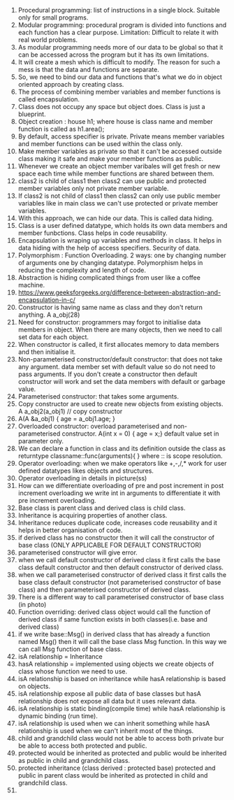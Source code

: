 1) Procedural programming: list of instructions in a single block. Suitable only for small programs.
2) Modular programming: procedural program is divided into functions and each function has a clear purpose. Limitation: Difficult to relate it with real world problems.
3) As modular programming needs more of our data to be global so that it can be accessed across the program but it has its own limitations.
4) It will create a mesh which is difficult to modify. The reason for such a mess is that the data and functions are separate.
5) So, we need to bind our data and functions that's what we do in object oriented approach by creating class.
6) The process of combining member variables and member functions is called encapsulation.
7) Class does not occupy any space but object does. Class is just a blueprint.
8) Object creation : house h1; where house is class name and member function is called as h1.area();
9) By default, access specifier is private. Private means member variables and member functions can be used within the class only.
10) Make member variables as private so that it can't be accessed outside class making it safe and make your member functions as public.
11) Whenever we create an object member varibales will get fresh or new space each time while member functions are shared between them.
12) class2 is child of class1 then class2 can use public and protected member variables only not private member variable.
13) If class2 is not child of class1 then class2 can only use public member variables like in main class we can't use protected or private member variables.
14) With this approach, we can hide our data. This is called data hiding.
15) Class is a user defined datatype, which holds its own data members and member funbctions. Class helps in code reusability.
16) Encapsulation is wraping up variables and methods in class. It helps in data hiding with the help of access specifiers. Security of data.
17) Polymorphism : Function Overloading. 2 ways: one by changing number of arguments one by changing datatype. Polymorphism helps in reducing the complexity and length of code.
18) Abstraction is hiding complicated things from user like a coffee machine.
19) https://www.geeksforgeeks.org/difference-between-abstraction-and-encapsulation-in-c/
20) Constructor is having same name as class and they don't return anything. A a_obj(28)
21) Need for constructor: programmers may forgot to initialise data members in object. When there are many objects, then we need to call set data for each object.
22) When constructor is called, it first allocates memory to data members and then initialise it.
23) Non-parameterised constructor/default constructor: that does not take any argument. data member set with default value so do not need to pass arguments. If you don't create a constructor then default constructor will work and set the data members with default or garbage value.
24) Parameterised constructor: that takes some arguments.
25) Copy constructor are used to create new objects from existing objects. A a_obj2(a_obj1) // copy constructor
26)  A(A &a_obj1) { age = a_obj1.age; }
27)  Overloaded constructor: overload parameterised and non-parameterised constructor. A(int x = 0) { age = x;} default value set in parameter only.
28)  We can declare a function in class and its definition outside the class as returntype classname::func(arguments){ } where :: is scope resolution.
29)  Operator overloading: when we make operators like +,-,/,* work for user defined datatypes likes objects and structures.
30)  Operator overloading in details in picture(ss)
31)  How can we differentiate overloading of pre and post increment in post increment overloading we write int in arguments to differentiate it with pre increment overloading.
32)  Base class is parent class and derived class is child class.
33)  Inheritance is acquiring properties of another class.
34)  Inheritance reduces duplicate code, increases code reusability and it helps in better organisation of code.
35)  if derived class has no constructor then it will call the constructor of base class (ONLY APPLICABLE FOR DEFAULT CONSTRUCTOR) 
36)  parameterised constructor will give error.
37)  when we call default constructor of derived class it first calls the base class default constructor and then default constructor of derived class.
38)  when we call parameterised constructor of derived class it first calls the base class default constructor (not parameterised constructor of base class) and then parameterised constructor of derived class.
39)  There is a different way to call parameterised constructor of base class (in photo)
40)  Function overriding: derived class object would call the function of derived class if same function exists in both classes(i.e. base and derived class)
41)  if we write base::Msg() in derived class that has already a function named Msg() then it will call the base class Msg function. In this way we can call Msg function of base class.
42)  isA relationship = Inheritance
43)  hasA relationship = implemented using objects we create objects of class whose function we need to use.
44)  isA relationship is based on inheritance while hasA relationship is based on objects.
45)  isA relationship expose all public data of base classes but hasA relationship does not expose all data but it uses relevant data.
46)  isA relationship is static binding(compile time) while hasA relationship is dynamic binding (run time).
47)  isA relationship is used when we can inherit something while hasA relationship is used when we can't inherit most of the things.
48)  child and grandchild class would not be able to access both private bur be able to access both protected and public.
49)  protected would be inherited as protected and public would be inherited as public in child and grandchild class.
50)  protected inheritance (class derived : protected base) protected and public in parent class would be inherited as protected in child and grandchild class.
51)  
